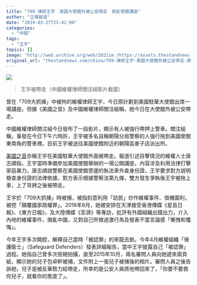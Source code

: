 ```yaml
---
title: "709 律師王宇　美國大使館外被公安帶走　原赴使館講座"
author: "立場報道"
date: "2019-03-27T21:42:00"
categories:
  - "中國"
tags:
  - "王宇"
topics: []
image: "http://web.archive.org/web/2021im_/https://assets.thestandnews.com/media/photos/wong-01_FtoO5.png"
original_url: "thestandnews.com/china/709-律師王宇-美國大使館外被公安帶走-原赴使館講座"
---
```

![](http://web.archive.org/web/2021im_/https://assets.thestandnews.com/media/photos/wong-01_FtoO5.png)
> 王宇被帶走（中國維權律師關注組影片截圖）

曾在「709大抓捕」中被拘的維權律師王宇，今日原計劃到美國駐華大使館出席一場講座。但據《美國之音》及中國維權律師關注組稱，她今日在大使館外被公安帶走。

中國維權律師關注組今日發布了一段影片，顯示有人被強行帶押上警車。關注組稱，事發在今日下午六時許，王宇被多名自稱朝陽分局警察的人強行拖到美國使館東南角的警車裡。目前王宇被送往美國使館附近的朝陽區麥子店派出所。

[美國之音](http://web.archive.org/web/20211229132842/https://www.voachinese.com/a/Rights-lawyer-Wang-Yu-20190327/4850136.html?utm_source=dlvr.it&utm_medium=twitter)亦稱王宇在美國駐華大使館外面被帶走。報道引述目擊情況的維權人士唐志順指，王宇當時準備參加美國使館舉辦的一場公開講座，內容涉及利用法律打擊家庭暴力。唐志順說警察在美國使館旁邊的執法車外查身份證，王宇要求對方說明檢查身份證的法律依據，對方表示根據警察法第九條，雙方發生爭執後王宇被拖上車，上了背銬之後被帶走。

王宇於「709大抓捕」時被捕，被指刻意利用「訪民」炒作維權事件、借機圖利，被控「顛覆國家政權罪」。2016年8月，她被安排在天津接受香港傳媒《星島日報》、《東方日報》，及大陸傳媒《澎湃》等專訪，批評有外國組織出錢出力，介入內地的維權事件，搞亂中國，又對自己所做過激行為及發表不當言論感「慚愧和懺悔」。

今年王宇多次開腔，解釋自己當時「被認罪」的來龍去脈。今年4月維權組織「保護衛士」（Safeguard Defenders）發表詳細報告，當中王宇披露自己「被認罪」過程。她指自己曾多次拒絕拍攝，直至2015年10月，兩名審問人員向她遞來兩頁紙，顯示她的兒子包卓軒被捕，文件附上一張兒子被捕後的相片。審問人員之後告訴她，兒子是被反華勢力給帶走，所幸的是公安人員將他帶回來了，「你要不要救你兒子，就看你的態度了」。